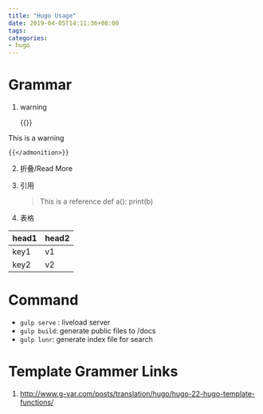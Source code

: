 ```yaml
---
title: "Hugo Usage"
date: 2019-04-05T14:11:36+08:00
tags:
categories:
- hugo
---
```



# Grammar

1. warning

    {{<admonition type="warning">}}

This is a warning

    {{</admonition>}}

<!--more-->
2. 折叠/Read More

    <!--more-->

3. 引用

    >This is a reference
    >       def a():
    >           print(b)
    >

4. 表格

| head1 | head2 |
| --- | --- |
| key1 | v1 |
| key2 | v2 |

# Command

- `gulp serve` : liveload server
- `gulp build`: generate public files to /docs
- `gulp lunr`: generate index file for search


# Template Grammer Links

1. http://www.g-var.com/posts/translation/hugo/hugo-22-hugo-template-functions/
